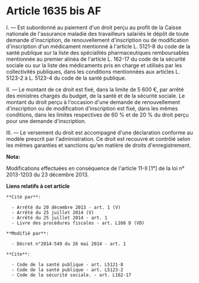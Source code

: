 # Article 1635 bis AF

I. ― Est subordonné au paiement d'un droit perçu au profit de la Caisse nationale de l'assurance maladie des travailleurs
salariés le dépôt de toute demande d'inscription, de renouvellement d'inscription ou de modification d'inscription d'un
médicament mentionné à l'article L. 5121-8 du code de la santé publique sur la liste des spécialités pharmaceutiques
remboursables mentionnée au premier alinéa de l'article L. 162-17 du code de la sécurité sociale ou sur la liste des
médicaments pris en charge et utilisés par les collectivités publiques, dans les conditions mentionnées aux articles L.
5123-2 à L. 5123-4 du code de la santé publique. 

II. ― Le montant de ce droit est fixé, dans la limite de 5 600 €, par arrêté des ministres chargés du budget, de la santé et
de la sécurité sociale. Le montant du droit perçu à l'occasion d'une demande de renouvellement d'inscription ou de
modification d'inscription est fixé, dans les mêmes conditions, dans les limites respectives de 60 % et de 20 % du droit
perçu pour une demande d'inscription. 

III. ― Le versement du droit est accompagné d'une déclaration conforme au modèle prescrit par l'administration. Ce droit est
recouvré et contrôlé selon les mêmes garanties et sanctions qu'en matière de droits d'enregistrement.

**Nota:**

Modifications effectuées en conséquence de l'article 11-II [1°] de la loi n° 2013-1203 du 23 décembre 2013.

**Liens relatifs à cet article**

	**Cité par**:

	  - Arrêté du 20 décembre 2013 - art. 1 (V)
	  - Arrêté du 25 juillet 2014 (V)
	  - Arrêté du 25 juillet 2014 - art. 1
	  - Livre des procédures fiscales - art. L166 D (VD)

	**Modifié par**:

	  - Décret n°2014-549 du 26 mai 2014 - art. 1

	**Cite**:

	  - Code de la santé publique - art. L5121-8
	  - Code de la santé publique - art. L5123-2
	  - Code de la sécurité sociale. - art. L162-17
